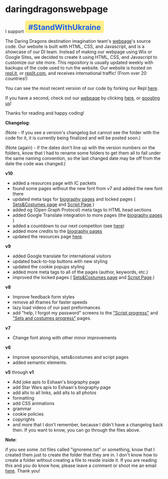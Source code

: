 # daringdragonswebpage

I support [![Stand With Ukraine](https://raw.githubusercontent.com/vshymanskyy/StandWithUkraine/main/badges/StandWithUkraine.svg)](https://stand-with-ukraine.pp.ua)

The Daring Dragons destination imagination team's [webpage](https://daringdragons.eshaanahuja.repl.co)'s source code. Our website is built with HTML, CSS, and Javascript, and is a showcase of our DI team. Instead of making our webpage using Wix or Google Sites, we decided to create it using HTML, CSS, and Javascript to customize our site more. This repository is usually updated weekly with backups of the code used to run the website. Our website is hosted on [repl.it](https://replit.com), or [replit.com](https://replit.com), and receives international traffic! (From over 20 countries!)

You can see the most recent version of our code by forking our Repl [here](https://replit.com/@EshaanAhuja/DaringDragons#index.html).

If you have a second, check out our [webpage](https://daringdragons.eshaanahuja.repl.co) by clicking [here](https://daringdragons.eshaanahuja.repl.co), or [googling us](https://www.google.com/search?q=daring+dragons+di&rlz=1CAJPEZ_enUS1008&oq=daring+d&gs_lcrp=EgZjaHJvbWUqCQgAEEUYOxiABDIJCAAQRRg7GIAEMgcIARAAGIAEMg0IAhAAGIMBGLEDGIAEMgoIAxAAGLEDGIAEMgYIBBBFGDkyBggFEEUYQTIGCAYQRRg8MgYIBxBFGDzSAQgyMDQ4ajFqN6gCALACAA&sourceid=chrome&ie=UTF-8&safe=active&ssui=on)!

Thanks for reading and happy coding!


**Changelog:** 

(Note - If you see a version's changelog but cannot see the folder with the code for it, it is currently being finalized and will be posted soon.)

(Note (again) -  if the dates don't line up with the version numbers on the folders, know that I had to rename some folders to get them all to fall under the same naming convention, so the last changed date may be off from the date the code was changed.)

**v10** 
- added a resources page with IC packets
- found some pages without the new font from v7 and added the new font there
- updated meta tags for [biography pages](https://daringdragons.eshaanahuja.repl.co/index.html#:~:text=solving%20and%20innovation.-,Our%20Team%20Members,-%2D%20you%20can%20read) and locked pages ( [Sets&Costumes page](https://daringdragons.eshaanahuja.repl.co/sets&costumes.html) and [Script Page](https://daringdragons.eshaanahuja.repl.co/script.html).)
- added og (Open Graph Protocol) meta tags to HTML head sections
- added Google Translate integration to more pages (the [biography pages](https://daringdragons.eshaanahuja.repl.co/index.html#:~:text=solving%20and%20innovation.-,Our%20Team%20Members,-%2D%20you%20can%20read) )
- added a countdown to our next competiton (see [here](https://daringdragons.eshaanahuja.repl.co/#:~:text=Countdown%20to%20Our%20Next%20Competition!))
- added more credits to the [biography pages](https://daringdragons.eshaanahuja.repl.co/index.html#:~:text=solving%20and%20innovation.-,Our%20Team%20Members,-%2D%20you%20can%20read)
- updated the resources page [here](https://daringdragons.eshaanahuja.repl.co/resources.html).


**v9** 
- added Google translate for international visitors
- updated back-to-top buttons with new styling
- updated the cookie popups styling
- added more meta tags to all of the pages (author, keywords, etc.)
- improved the locked pages ( [Sets&Costumes page](https://daringdragons.eshaanahuja.repl.co/sets&costumes.html) and [Script Page](https://daringdragons.eshaanahuja.repl.co/script.html).)


**v8**
- Improve feedback form styles
- remove all iframes for faster speeds
- lazy load videos of our past preformances
- add "help, I forgot my password" screens to the ["Script progress"](https://daringdragons.eshaanahuja.repl.co/script.html) and ["Sets and costumes progress"](https://daringdragons.eshaanahuja.repl.co/sets&costumes.html) pages.


 **v7**
 - Change font along with other minor improvements
 
 
 **v6**
 - Improve sponsorships, sets&costumes and script pages
 - added semantic elements.
 
 
**v5** through **v1**
- Add joke apis to Eshaan's biography page
- add Star Wars apis to Eshaan's biography page
- add alts to all links, add alts to all photos
- formatting
- add CSS animations
- grammar
- cookie policies
- copyrights
- and more that I don't remember, because I didn't have a changelog back then. If you want to know, you can go through the files above.


 **Note**: 
 
 if you see some .txt files called "ignoreme.txt" or something, know that I created them just to create the folder that they are in. I don't know how to create a folder without creating a file to reside inside it. If you are reading this and you do know how, please leave a comment or shoot me an email [here](https://daringdragons.eshaanahuja.repl.co/contact.html). Thank you!
